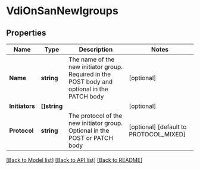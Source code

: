 # VdiOnSanNewIgroups

## Properties

Name | Type | Description | Notes
------------ | ------------- | ------------- | -------------
**Name** | **string** | The name of the new initiator group. Required in the POST body and optional in the PATCH body | [optional] 
**Initiators** | **[]string** |  | [optional] 
**Protocol** | **string** | The protocol of the new initiator group. Optional in the POST or PATCH body | [optional] [default to PROTOCOL_MIXED]

[[Back to Model list]](../README.md#documentation-for-models) [[Back to API list]](../README.md#documentation-for-api-endpoints) [[Back to README]](../README.md)


